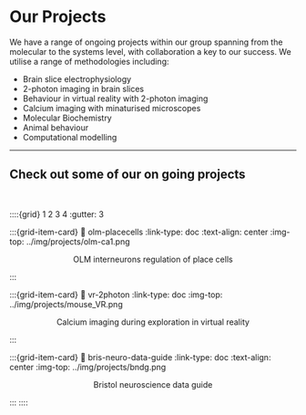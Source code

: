 # Our Projects

We have a range of ongoing projects within our group spanning from the molecular to the systems level, with collaboration a key to our success.
We utilise a range of methodologies including:
- Brain slice electrophysiology 
- 2-photon imaging in brain slices
- Behaviour in virtual reality with 2-photon imaging 
- Calcium imaging with minaturised microscopes
- Molecular Biochemistry 
- Animal behaviour
- Computational modelling 

---

## Check out some of our on going projects

&nbsp;

::::{grid} 1 2 3 4
:gutter: 3

:::{grid-item-card}
:link: olm-placecells
:link-type: doc
:text-align: center
:img-top: ../img/projects/olm-ca1.png

<p style='text-align: center;'> OLM interneurons regulation of place cells </p> 

:::

:::{grid-item-card}
:link: vr-2photon
:link-type: doc
:img-top: ../img/projects/mouse_VR.png
<p style='text-align: center;'> Calcium imaging during exploration in virtual reality </p> 
:::

:::{grid-item-card}
:link: bris-neuro-data-guide
:link-type: doc
:text-align: center
:img-top: ../img/projects/bndg.png

<p style='text-align: center;'> Bristol neuroscience data guide </p>
:::
::::


